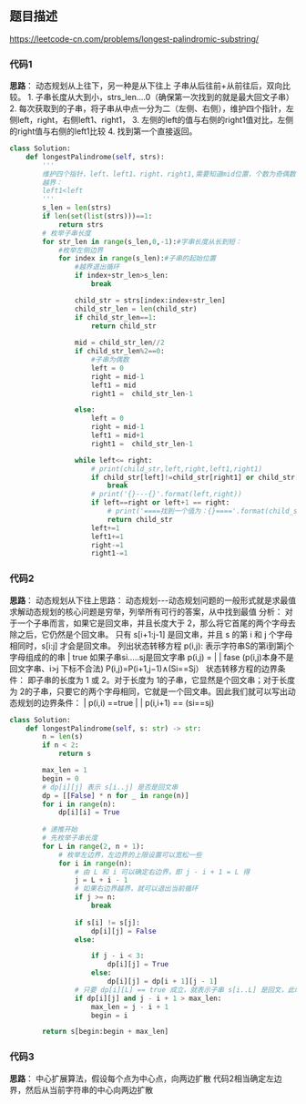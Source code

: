 ## 题目描述
https://leetcode-cn.com/problems/longest-palindromic-substring/
### 代码1
**思路**：
    动态规划从上往下，另一种是从下往上
    子串从后往前+从前往后，双向比较。
    1. 子串长度从大到小，strs_len....0（确保第一次找到的就是最大回文子串）
    2. 每次获取到的子串，将子串从中点一分为二（左侧、右侧），维护四个指针，左侧left，right，右侧left1、right1，
    3. 左侧的left的值与右侧的right1值对比，左侧的right值与右侧的left1比较
    4. 找到第一个直接返回。
```python
class Solution:
    def longestPalindrome(self, strs):
        '''
        维护四个指针，left、left1、right、right1,需要知道mid位置，个数为奇偶数
        越界：
        left1<left
        '''
        s_len = len(strs)
        if len(set(list(strs)))==1:
            return strs
        # 枚举子串长度
        for str_len in range(s_len,0,-1):#字串长度从长到短：
            #枚举左侧边界
            for index in range(s_len):#子串的起始位置
                #越界退出循环
                if index+str_len>s_len:
                    break

                child_str = strs[index:index+str_len]
                child_str_len = len(child_str)
                if child_str_len==1:
                    return child_str
                
                mid = child_str_len//2
                if child_str_len%2==0:
                    #子串为偶数
                    left = 0
                    right = mid-1                    
                    left1 = mid
                    right1 =  child_str_len-1

                else:
                    left = 0
                    right = mid-1
                    left1 = mid+1
                    right1 =  child_str_len-1

                while left<= right:
                    # print(child_str,left,right,left1,right1)
                    if child_str[left]!=child_str[right1] or child_str[left1]!=child_str[right]:
                        break
                    # print('{}---{}'.format(left,right))
                    if left==right or left+1 == right:
                        # print('====找到一个值为：{}===='.format(child_str))
                        return child_str
                    left+=1
                    left1+=1
                    right-=1
                    right1-=1
```
### 代码2
**思路**：
动态规划从下往上思路：
      动态规划---动态规划问题的⼀般形式就是求最值
        求解动态规划的核⼼问题是穷举，列举所有可行的答案，从中找到最值
    分析：
        对于一个子串而言，如果它是回文串，并且长度大于 2，那么将它首尾的两个字母去除之后，它仍然是个回文串。
        只有 s[i+1:j-1] 是回文串，并且 s 的第 i 和 j 个字母相同时，s[i:j] 才会是回文串。
    列出状态转移方程
        p(i,j): 表示字符串S的第i到第j个字母组成的的串
                    |   true 如果子串si.....sj是回文字串
        p(i,j) = |
                    |   fase (p(i,j)本身不是回文字串、i>j 下标不合法)
        P(i,j)=P(i+1,j−1)∧(Si==Sj）
        状态转移方程的边界条件：
        即子串的长度为 1 或 2。对于长度为 1的子串，它显然是个回文串；对于长度为 2的子串，只要它的两个字母相同，它就是一个回文串。因此我们就可以写出动态规划的边界条件：
        | p(i,i) ==true
        |
        | p(i,i+1) == (si==sj)
```python
class Solution:
    def longestPalindrome(self, s: str) -> str:
        n = len(s)
        if n < 2:
            return s

        max_len = 1
        begin = 0
        # dp[i][j] 表示 s[i..j] 是否是回文串
        dp = [[False] * n for _ in range(n)]
        for i in range(n):
            dp[i][i] = True
        
        # 递推开始
        # 先枚举子串长度
        for L in range(2, n + 1):
            # 枚举左边界，左边界的上限设置可以宽松一些
            for i in range(n):
                # 由 L 和 i 可以确定右边界，即 j - i + 1 = L 得
                j = L + i - 1
                # 如果右边界越界，就可以退出当前循环
                if j >= n:
                    break
                
                if s[i] != s[j]:
                    dp[i][j] = False 
                else:

                    if j - i < 3:
                        dp[i][j] = True
                    else:
                        dp[i][j] = dp[i + 1][j - 1]
                # 只要 dp[i][L] == true 成立，就表示子串 s[i..L] 是回文，此时记录回文长度和起始位置
                if dp[i][j] and j - i + 1 > max_len:
                    max_len = j - i + 1
                    begin = i

        return s[begin:begin + max_len]


```
### 代码3
**思路**：
中心扩展算法，假设每个点为中心点，向两边扩散
代码2相当确定左边界，然后从当前字符串的中心向两边扩散
  







